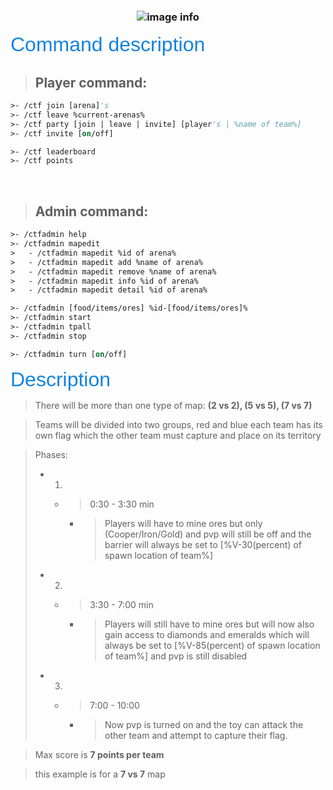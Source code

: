 
### <center>![image info](https://i.ibb.co/pvw3KXd/image.png)

<font face="Arial" size="6px" color="#1483de">Command description</font>

>## **Player command**:
```vb
>- /ctf join [arena]'s
>- /ctf leave %current-arenas%
>- /ctf party [join | leave | invite] [player's | %name of team%]
>- /ctf invite [on/off]

>- /ctf leaderboard
>- /ctf points
```

&nbsp;

>## **Admin command**:
```vb
>- /ctfadmin help
>- /ctfadmin mapedit
>   - /ctfadmin mapedit %id of arena%
>   - /ctfadmin mapedit add %name of arena%
>   - /ctfadmin mapedit remove %name of arena%
>   - /ctfadmin mapedit info %id of arena%
>   - /ctfadmin mapedit detail %id of arena%

>- /ctfadmin [food/items/ores] %id-[food/items/ores]%
>- /ctfadmin start
>- /ctfadmin tpall
>- /ctfadmin stop

>- /ctfadmin turn [on/off]
```

<font face="Arial" size="6px" color="#1483de">Description</font>

> There will be more than one type of map: **(2 vs 2), (5 vs 5), (7 vs 7)**

> Teams will be divided into two groups, red and blue
each team has its own flag which the other team must capture and place on its territory

> Phases:
>- 1. 
>   - >0:30 - 3:30 min
>       - >Players will have to mine ores but only (Cooper/Iron/Gold) and pvp will still be off and the barrier will always be set to [%V-30(percent) of spawn location of team%] 
>- 2. 
>   - >3:30 - 7:00 min
>       - > Players will still have to mine ores but will now also gain access to diamonds and emeralds which will always be set to [%V-85(percent) of spawn location of team%] and pvp is still disabled
>- 3.
>   - >7:00 - 10:00
>       - >Now pvp is turned on and the toy can attack the other team and attempt to capture their flag. 

> Max score is **7 points per team**

> this example is for a **7 vs 7** map








